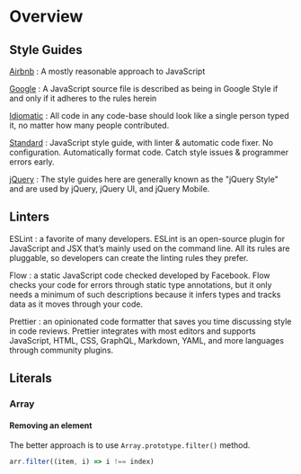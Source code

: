 # Overview

## Style Guides

[Airbnb](https://github.com/airbnb/javascript)
: A mostly reasonable approach to JavaScript

[Google](https://google.github.io/styleguide/jsguide.html)
: A JavaScript source file is described as being in Google Style if and only if it adheres to the rules herein

[Idiomatic](https://github.com/rwaldron/idiomatic.js/)
: All code in any code-base should look like a single person typed it, no matter how many people contributed.

[Standard](https://github.com/standard/standard)
: JavaScript style guide, with linter & automatic code fixer. No configuration. Automatically format code. Catch style issues & programmer errors early.

[jQuery](https://contribute.jquery.org/style-guide/js/)
: The style guides here are generally known as the "jQuery Style" and are used by jQuery, jQuery UI, and jQuery Mobile.

## Linters

ESLint
: a favorite of many developers. ESLint is an open-source plugin for JavaScript and JSX that’s mainly used on the command line. All its rules are pluggable, so developers can create the linting rules they prefer.

Flow
: a static JavaScript code checked developed by Facebook. Flow checks your code for errors through static type annotations, but it only needs a minimum of such descriptions because it infers types and tracks data as it moves through your code.

Prettier
: an opinionated code formatter that saves you time discussing style in code reviews. Prettier integrates with most editors and supports JavaScript, HTML, CSS, GraphQL, Markdown, YAML, and more languages through community plugins.

## Literals

### Array

#### Removing an element
The better approach is to use `Array.prototype.filter()` method.

```js
arr.filter((item, i) => i !== index)
```